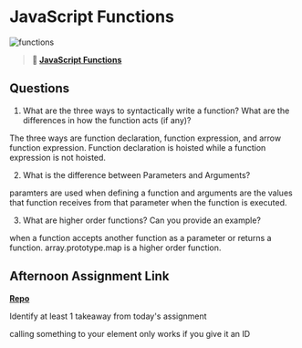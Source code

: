 # JavaScript Functions

![functions](https://bcw.blob.core.windows.net/public/img/function-anatomy.jpg)

> **📖 [JavaScript Functions](https://codeworksacademy.com/fs-student-guide/resources/wk2/02-Functions)**

## Questions

1. What are the three ways to syntactically write a function? What are the differences in how the function acts (if any)?

The three ways are function declaration, function expression, and arrow function expression.  Function declaration is hoisted while a function expression is not hoisted. 

2. What is the difference between Parameters and Arguments?

paramters are used when defining a function and arguments are the values that function receives from that parameter when the function is executed.

3. What are higher order functions? Can you provide an example?

when a function accepts another function as a parameter or returns a function. array.prototype.map is a higher order function.

## Afternoon Assignment Link

**[Repo](hhttps://github.com/tberry019/wareHouseManager)**

Identify at least 1 takeaway from today's assignment
 
 calling something to your element only works if you give it an ID